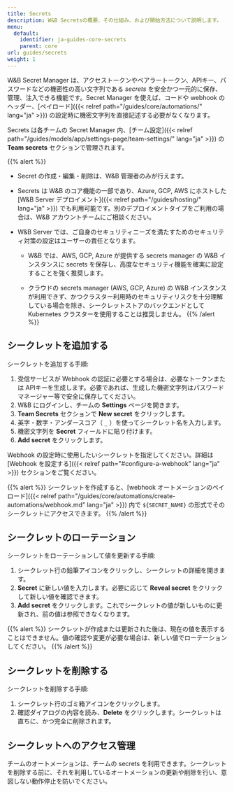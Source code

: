 ```yaml
---
title: Secrets
description: W&B Secretsの概要、その仕組み、および開始方法について説明します。
menu:
  default:
    identifier: ja-guides-core-secrets
    parent: core
url: guides/secrets
weight: 1
---
```


W&B Secret Manager は、アクセストークンやベアラートークン、APIキー、パスワードなどの機密性の高い文字列である _secrets_ を安全かつ一元的に保存、管理、注入できる機能です。Secret Manager を使えば、コードや webhook のヘッダー、[ペイロード]({{< relref path="/guides/core/automations/" lang="ja" >}}) の設定時に機密文字列を直接記述する必要がなくなります。

Secrets は各チームの Secret Manager 内、[チーム設定]({{< relref path="/guides/models/app/settings-page/team-settings/" lang="ja" >}}) の **Team secrets** セクションで管理されます。

{{% alert %}}
* Secret の作成・編集・削除は、W&B 管理者のみが行えます。
* Secrets は W&B のコア機能の一部であり、Azure, GCP, AWS にホストした [W&B Server デプロイメント]({{< relref path="/guides/hosting/" lang="ja" >}}) でも利用可能です。別のデプロイメントタイプをご利用の場合は、W&B アカウントチームにご相談ください。
* W&B Server では、ご自身のセキュリティニーズを満たすためのセキュリティ対策の設定はユーザーの責任となります。

  - W&B では、AWS, GCP, Azure が提供する secrets manager の W&B インスタンスに secrets を保存し、高度なセキュリティ機能を確実に設定することを強く推奨します。

  - クラウドの secrets manager (AWS, GCP, Azure) の W&B インスタンスが利用できず、かつクラスター利用時のセキュリティリスクを十分理解している場合を除き、シークレットストアのバックエンドとして Kubernetes クラスターを使用することは推奨しません。
{{% /alert %}}

## シークレットを追加する
シークレットを追加する手順:

1. 受信サービスが Webhook の認証に必要とする場合は、必要なトークンまたは APIキーを生成します。必要であれば、生成した機密文字列はパスワードマネージャー等で安全に保存してください。
1. W&B にログインし、チームの **Settings** ページを開きます。
1. **Team Secrets** セクションで **New secret** をクリックします。
1. 英字・数字・アンダースコア（ `_` ）を使ってシークレット名を入力します。
1. 機密文字列を **Secret** フィールドに貼り付けます。
1. **Add secret** をクリックします。

Webhook の設定時に使用したいシークレットを指定してください。詳細は [Webhook を設定する]({{< relref path="#configure-a-webhook" lang="ja" >}}) セクションをご覧ください。

{{% alert %}}
シークレットを作成すると、[webhook オートメーションのペイロード]({{< relref path="/guides/core/automations/create-automations/webhook.md" lang="ja" >}}) 内で `${SECRET_NAME}` の形式でそのシークレットにアクセスできます。
{{% /alert %}}

## シークレットのローテーション
シークレットをローテーションして値を更新する手順:

1. シークレット行の鉛筆アイコンをクリックし、シークレットの詳細を開きます。
1. **Secret** に新しい値を入力します。必要に応じて **Reveal secret** をクリックして新しい値を確認できます。
1. **Add secret** をクリックします。これでシークレットの値が新しいものに更新され、前の値は参照できなくなります。

{{% alert %}}
シークレットが作成または更新された後は、現在の値を表示することはできません。値の確認や変更が必要な場合は、新しい値でローテーションしてください。
{{% /alert %}}

## シークレットを削除する
シークレットを削除する手順:

1. シークレット行のゴミ箱アイコンをクリックします。
1. 確認ダイアログの内容を読み、**Delete** をクリックします。シークレットは直ちに、かつ完全に削除されます。

## シークレットへのアクセス管理
チームのオートメーションは、チームの secrets を利用できます。シークレットを削除する前に、それを利用しているオートメーションの更新や削除を行い、意図しない動作停止を防いでください。